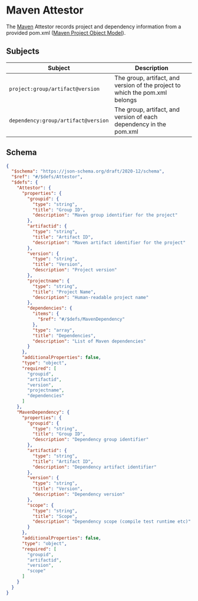 # Maven Attestor

The [Maven](https://maven.apache.org/) Attestor records project and dependency information from a provided pom.xml ([Maven Project Object Model](https://maven.apache.org/guides/introduction/introduction-to-the-pom.html)).

## Subjects

| Subject | Description |
| ------- | ----------- |
| `project:group/artifact@version` | The group, artifact, and version of the project to which the pom.xml belongs |
| `dependency:group/artifact@version` | The group, artifact, and version of each dependency in the pom.xml |

## Schema
```json
{
  "$schema": "https://json-schema.org/draft/2020-12/schema",
  "$ref": "#/$defs/Attestor",
  "$defs": {
    "Attestor": {
      "properties": {
        "groupid": {
          "type": "string",
          "title": "Group ID",
          "description": "Maven group identifier for the project"
        },
        "artifactid": {
          "type": "string",
          "title": "Artifact ID",
          "description": "Maven artifact identifier for the project"
        },
        "version": {
          "type": "string",
          "title": "Version",
          "description": "Project version"
        },
        "projectname": {
          "type": "string",
          "title": "Project Name",
          "description": "Human-readable project name"
        },
        "dependencies": {
          "items": {
            "$ref": "#/$defs/MavenDependency"
          },
          "type": "array",
          "title": "Dependencies",
          "description": "List of Maven dependencies"
        }
      },
      "additionalProperties": false,
      "type": "object",
      "required": [
        "groupid",
        "artifactid",
        "version",
        "projectname",
        "dependencies"
      ]
    },
    "MavenDependency": {
      "properties": {
        "groupid": {
          "type": "string",
          "title": "Group ID",
          "description": "Dependency group identifier"
        },
        "artifactid": {
          "type": "string",
          "title": "Artifact ID",
          "description": "Dependency artifact identifier"
        },
        "version": {
          "type": "string",
          "title": "Version",
          "description": "Dependency version"
        },
        "scope": {
          "type": "string",
          "title": "Scope",
          "description": "Dependency scope (compile test runtime etc)"
        }
      },
      "additionalProperties": false,
      "type": "object",
      "required": [
        "groupid",
        "artifactid",
        "version",
        "scope"
      ]
    }
  }
}
```
